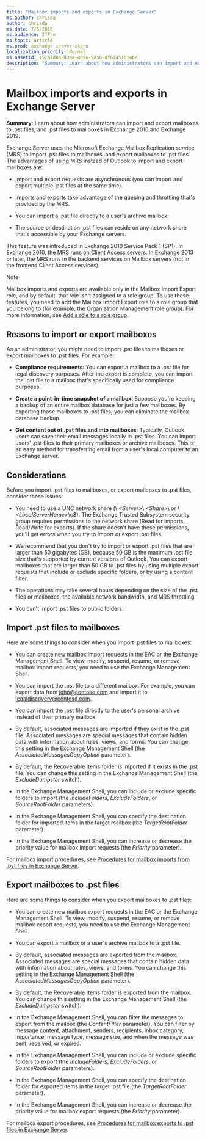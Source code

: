 ```yaml
---
title: "Mailbox imports and exports in Exchange Server"
ms.author: chrisda
author: chrisda
ms.date: 7/5/2018
ms.audience: ITPro
ms.topic: article
ms.prod: exchange-server-itpro
localization_priority: Normal
ms.assetid: 157a7d88-d3aa-4056-9a50-df67451b14be
description: "Summary: Learn about how administrators can import and export mailboxes to .pst files, and .pst files to mailboxes in Exchange Server."
---
```


# Mailbox imports and exports in Exchange Server

 **Summary**: Learn about how administrators can import and export mailboxes to .pst files, and .pst files to mailboxes in Exchange 2016 and Exchange 2019.
  
Exchange Server uses the Microsoft Exchange Mailbox Replication service (MRS) to import .pst files to mailboxes, and export mailboxes to .pst files. The advantages of using MRS instead of Outlook to import and export mailboxes are:
  
- Import and export requests are asynchronous (you can import and export multiple .pst files at the same time).
    
- Imports and exports take advantage of the queuing and throttling that's provided by the MRS.
    
- You can import a .pst file directly to a user's archive mailbox.
    
- The source or destination .pst files can reside on any network share that's accessible by your Exchange servers.
    
This feature was introduced in Exchange 2010 Service Pack 1 (SP1). In Exchange 2010, the MRS runs on Client Access servers. In Exchange 2013 or later, the MRS runs in the backend services on Mailbox servers (not in the frontend Client Access services).
  
> [!NOTE]
> Mailbox imports and exports are available only in the Mailbox Import Export role, and by default, that role isn't assigned to a role group. To use these features, you need to add the Mailbox Import Export role to a role group that you belong to (for example, the Organization Management role group). For more information, see [Add a role to a role group](../../permissions/role-groups.md#AddRemoveRGRole).
  
## Reasons to import or export mailboxes
<a name="Reasons"> </a>

As an administrator, you might need to import .pst files to mailboxes or export mailboxes to .pst files. For example:
  
- **Compliance requirements**: You can export a mailbox to a .pst file for legal discovery purposes. After the export is complete, you can import the .pst file to a mailbox that's specifically used for compliance purposes.
    
- **Create a point-in-time snapshot of a mailbox**: Suppose you're keeping a backup of an entire mailbox database for just a few mailboxes. By exporting those mailboxes to .pst files, you can eliminate the mailbox database backup.
    
- **Get content out of .pst files and into mailboxes**: Typically, Outlook users can save their email messages locally in .pst files. You can import users' .pst files to their primary mailboxes or archive mailboxes. This is an easy method for transferring email from a user's local computer to an Exchange server.
    
## Considerations
<a name="Pre"> </a>

Before you import .pst files to mailboxes, or export mailboxes to .pst files, consider these issues:
  
- You need to use a UNC network share (\\ _\<Server\>_\ _\<Share\>_\ or \\ _\<LocalServerName\>_\c$\). The Exchange Trusted Subsystem security group requires permissions to the network share (Read for imports, Read/Write for exports). If the share doesn't have these permissions, you'll get errors when you try to import or export .pst files.
    
- We recommend that you don't try to import or export .pst files that are larger than 50 gigabytes (GB), because 50 GB is the maximum .pst file size that's supported by current versions of Outlook. You can export mailboxes that are larger than 50 GB to .pst files by using multiple export requests that include or exclude specific folders, or by using a content filter.
    
- The operations may take several hours depending on the size of the .pst files or mailboxes, the available network bandwidth, and MRS throttling.
    
- You can't import .pst files to public folders.
    
## Import .pst files to mailboxes
<a name="Imp"> </a>

Here are some things to consider when you import .pst files to mailboxes:
  
- You can create new mailbox import requests in the EAC or the Exchange Management Shell. To view, modify, suspend, resume, or remove mailbox import requests, you need to use the Exchange Management Shell.
    
- You can import the .pst file to a different mailbox. For example, you can export data from john@contoso.com and import it to legaldiscovery@contoso.com.
    
- You can import the .pst file directly to the user's personal archive instead of their primary mailbox.
    
- By default, associated messages are imported if they exist in the .pst file. Associated messages are special messages that contain hidden data with information about rules, views, and forms. You can change this setting in the Exchange Management Shell (the _AssociatedMessagesCopyOption_ parameter).
    
- By default, the Recoverable Items folder is imported if it exists in the .pst file. You can change this setting in the Exchange Management Shell (the _ExcludeDumpster_ switch).
    
- In the Exchange Management Shell, you can include or exclude specific folders to import (the _IncludeFolders_, _ExcludeFolders_, or _SourceRootFolder_ parameters).
    
- In the Exchange Management Shell, you can specify the destination folder for imported items in the target mailbox (the _TargetRootFolder_ parameter).
    
- In the Exchange Management Shell, you can increase or decrease the priority value for mailbox import requests (the _Priority_ parameter).
    
For mailbox import procedures, see [Procedures for mailbox imports from .pst files in Exchange Server](import-procedures.md).
  
## Export mailboxes to .pst files
<a name="Exp"> </a>

Here are some things to consider when you export mailboxes to .pst files:
  
- You can create new mailbox export requests in the EAC or the Exchange Management Shell. To view, modify, suspend, resume, or remove mailbox export requests, you need to use the Exchange Management Shell.
    
- You can export a mailbox or a user's archive mailbox to a .pst file.
    
- By default, associated messages are exported from the mailbox. Associated messages are special messages that contain hidden data with information about rules, views, and forms. You can change this setting in the Exchange Management Shell (the _AssociatedMessagesCopyOption_ parameter).
    
- By default, the Recoverable Items folder is exported from the mailbox. You can change this setting in the Exchange Management Shell (the _ExcludeDumpster_ switch).
    
- In the Exchange Management Shell, you can filter the messages to export from the mailbox (the _ContentFilter_ parameter). You can filter by message content, attachment, senders, recipients, Inbox category, importance, message type, message size, and when the message was sent, received, or expired.
    
- In the Exchange Management Shell, you can include or exclude specific folders to export (the _IncludeFolders_, _ExcludeFolders_, or _SourceRootFolder_ parameters).
    
- In the Exchange Management Shell, you can specify the destination folder for exported items in the target .pst file (the _TargetRootFolder_ parameter).
    
- In the Exchange Management Shell, you can increase or decrease the priority value for mailbox export requests (the _Priority_ parameter).
    
For mailbox export procedures, see [Procedures for mailbox exports to .pst files in Exchange Server](export-procedures.md).
  

